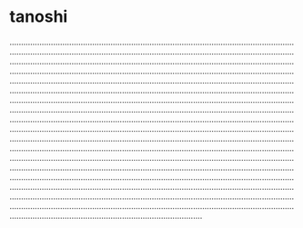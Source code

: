 # tanoshi

............................................................................................................................................................................................................................................................................................................................................................................................................................................................................................................................................................................................................................................................................................................................................................................................................................................................................................................................................................................................................................................................................................................................................................................................................................................................................................................................................................................................................................................................................................................................................................................................................................................................................................................................................................................................................................................................................................................................................................................................................................................................................................................................................................................................................................................................................................................................................................................................................